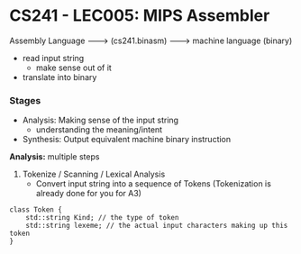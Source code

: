 # CS241 - LEC005: MIPS Assembler
Assembly Language ---> (cs241.binasm) ---> machine language (binary)

- read input string
  - make sense out of it
- translate into binary
### Stages
- Analysis: Making sense of the input string
  - understanding the meaning/intent
- Synthesis: Output equivalent machine binary instruction

**Analysis:** multiple steps
1. Tokenize / Scanning / Lexical Analysis
    - Convert input string into a sequence of Tokens (Tokenization is already done for you for A3)

```
class Token {
	std::string Kind; // the type of token
	std::string lexeme; // the actual input characters making up this token
}
``` 
<!--stackedit_data:
eyJoaXN0b3J5IjpbOTA4ODQ3OTMyLC0zODMxMDE0MzIsLTU0NT
gwMDg2XX0=
-->